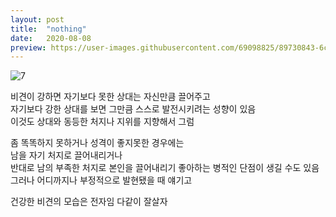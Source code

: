 ```yaml
---
layout: post
title:  "nothing"
date:   2020-08-08
preview: https://user-images.githubusercontent.com/69098825/89730843-6c3e2280-da7d-11ea-9ec0-0916132cc675.JPG
---
```

  
![7](https://user-images.githubusercontent.com/69098825/89730843-6c3e2280-da7d-11ea-9ec0-0916132cc675.JPG)
  

비견이 강하면 자기보다 못한 상대는 자신만큼 끌어주고  
자기보다 강한 상대를 보면 그만큼 스스로 발전시키려는 성향이 있음  
이것도 상대와 동등한 처지나 지위를 지향해서 그럼  
  
좀 똑똑하지 못하거나 성격이 좋지못한 경우에는  
남을 자기 처지로 끌어내리거나  
반대로 남의 부족한 처지로 본인을 끌어내리기 좋아하는 병적인 단점이 생길 수도 있음 그러나 어디까지나 부정적으로 발현됐을 때 얘기고  
  
건강한 비견의 모습은 전자임 다같이 잘살자  
  
